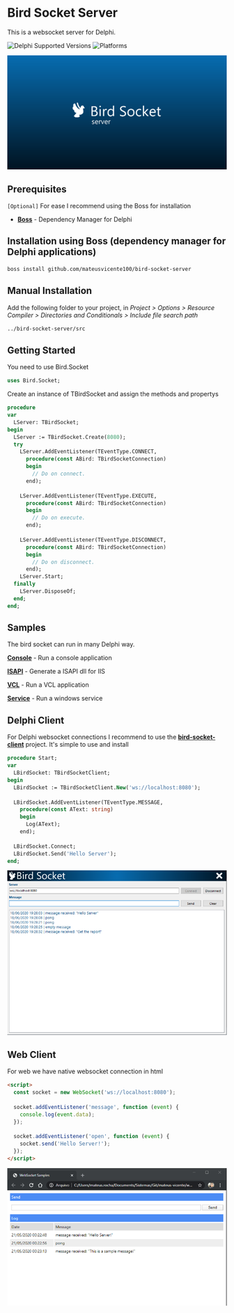 # Bird Socket Server

This is a websocket server for Delphi.

![Delphi Supported Versions](https://img.shields.io/badge/Delphi%20Supported%20Versions-10.1%20and%20ever-blue.svg)
![Platforms](https://img.shields.io/badge/Supported%20platforms-Win32%20and%20Win64-red.svg)

<p align="center">
  <img src="samples/images/bird-socket-server-banner.png">  
</p>  

## Prerequisites

`[Optional]` For ease I recommend using the Boss for installation

* [**Boss**](https://github.com/HashLoad/boss) - Dependency Manager for Delphi

## Installation using Boss (dependency manager for Delphi applications)

```html
boss install github.com/mateusvicente100/bird-socket-server
```

## Manual Installation

Add the following folder to your project, in *Project > Options > Resource Compiler > Directories and Conditionals > Include file search path*

```html
../bird-socket-server/src
```

## Getting Started

You need to use Bird.Socket

```pascal
uses Bird.Socket;
```

Create an instance of TBirdSocket and assign the methods and propertys

```pascal
procedure
var
  LServer: TBirdSocket;
begin
  LServer := TBirdSocket.Create(8080);
  try
    LServer.AddEventListener(TEventType.CONNECT,
      procedure(const ABird: TBirdSocketConnection)
      begin
        // Do on connect.
      end);

    LServer.AddEventListener(TEventType.EXECUTE,
      procedure(const ABird: TBirdSocketConnection)
      begin
        // Do on execute.
      end);

    LServer.AddEventListener(TEventType.DISCONNECT,
      procedure(const ABird: TBirdSocketConnection)
      begin
        // Do on disconnect.
      end);
    LServer.Start;
  finally
    LServer.DisposeOf;
  end;
end;
```

## Samples

The bird socket can run in many Delphi way.

[**Console**](https://github.com/mateusvicente100/bird-socket-server/tree/master/samples/server/console) - Run a console application

[**ISAPI**](https://github.com/mateusvicente100/bird-socket-server/tree/master/samples/server/isapi) - Generate a ISAPI dll for IIS

[**VCL**](https://github.com/mateusvicente100/bird-socket-server/tree/master/samples/server/vcl) - Run a VCL application

[**Service**](https://github.com/mateusvicente100/bird-socket-server/tree/master/samples/server/service) - Run a windows service

## Delphi Client

For Delphi websocket connections I recommend to use the [**bird-socket-client**](https://github.com/mateusvicente100/bird-socket-client) project. It's simple to use and install

```pascal
procedure Start;
var
  LBirdSocket: TBirdSocketClient;
begin
  LBirdSocket := TBirdSocketClient.New('ws://localhost:8080');

  LBirdSocket.AddEventListener(TEventType.MESSAGE,
    procedure(const AText: string)
    begin
      Log(AText);
    end);

  LBirdSocket.Connect;
  LBirdSocket.Send('Hello Server');
end;
```

<p align="center">
  <img src="samples/images/bird-socket-client-sample.png">  
</p>  

## Web Client

For web we have native websocket connection in html

```html
<script>
  const socket = new WebSocket('ws://localhost:8080');

  socket.addEventListener('message', function (event) {
    console.log(event.data);
  });

  socket.addEventListener('open', function (event) {
    socket.send('Hello Server!');
  });
</script>  
```

<p align="center">
  <img src="samples/images/sample-client-web.png">
</p>

